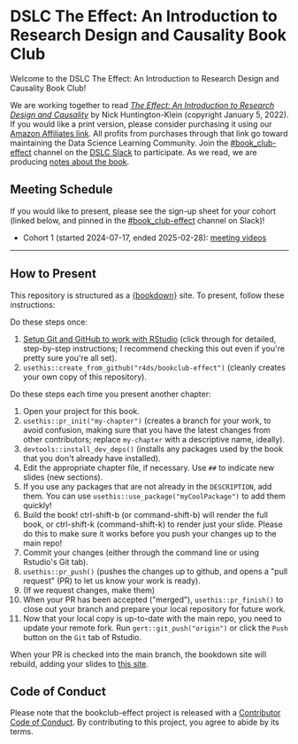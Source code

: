 # DSLC The Effect: An Introduction to Research Design and Causality Book Club

Welcome to the DSLC The Effect: An Introduction to Research Design and Causality Book Club!

We are working together to read [_The Effect: An Introduction to Research Design and Causality_](https://theeffectbook.net/index.html) by Nick Huntington-Klein (copyright January 5, 2022).
If you would like a print version, please consider purchasing it using our [Amazon Affiliates link](https://amzn.to/3KgrTR5). All profits from purchases through that link go toward maintaining the Data Science Learning Community.
Join the [#book_club-effect](https://dslcio.slack.com/archives/C0759HPV2G3) channel on the [DSLC Slack](https://dslc.io/join) to participate.
As we read, we are producing [notes about the book](https://dslc.io/effect).

## Meeting Schedule

If you would like to present, please see the sign-up sheet for your cohort (linked below, and pinned in the [#book_club-effect](https://dslcio.slack.com/archives/C0759HPV2G3) channel on Slack)!

- Cohort 1 (started 2024-07-17, ended 2025-02-28): [meeting videos](https://www.youtube.com/playlist?list=PL3x6DOfs2NGj2sMp67G5ihOyiY4d1VVvr)

<hr>


## How to Present

This repository is structured as a [{bookdown}](https://CRAN.R-project.org/package=bookdown) site.
To present, follow these instructions:

Do these steps once:

1. [Setup Git and GitHub to work with RStudio](https://github.com/r4ds/bookclub-setup) (click through for detailed, step-by-step instructions; I recommend checking this out even if you're pretty sure you're all set).
2. `usethis::create_from_github("r4ds/bookclub-effect")` (cleanly creates your own copy of this repository).

Do these steps each time you present another chapter:

1. Open your project for this book.
2. `usethis::pr_init("my-chapter")` (creates a branch for your work, to avoid confusion, making sure that you have the latest changes from other contributors; replace `my-chapter` with a descriptive name, ideally).
3. `devtools::install_dev_deps()` (installs any packages used by the book that you don't already have installed).
4. Edit the appropriate chapter file, if necessary. Use `##` to indicate new slides (new sections).
5. If you use any packages that are not already in the `DESCRIPTION`, add them. You can use `usethis::use_package("myCoolPackage")` to add them quickly!
6. Build the book! ctrl-shift-b (or command-shift-b) will render the full book, or ctrl-shift-k (command-shift-k) to render just your slide. Please do this to make sure it works before you push your changes up to the main repo!
7. Commit your changes (either through the command line or using Rstudio's Git tab).
8. `usethis::pr_push()` (pushes the changes up to github, and opens a "pull request" (PR) to let us know your work is ready).
9. (If we request changes, make them)
10. When your PR has been accepted ("merged"), `usethis::pr_finish()` to close out your branch and prepare your local repository for future work.
11. Now that your local copy is up-to-date with the main repo, you need to update your remote fork. Run `gert::git_push("origin")` or click the `Push` button on the `Git` tab of Rstudio.

When your PR is checked into the main branch, the bookdown site will rebuild, adding your slides to [this site](https://dslc.io/effect).


## Code of Conduct

Please note that the bookclub-effect project is released with a [Contributor Code of Conduct](https://contributor-covenant.org/version/2/1/CODE_OF_CONDUCT.html). By contributing to this project, you agree to abide by its terms.
